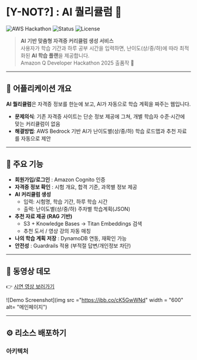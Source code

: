 # [Y-NOT?] : AI 퀄리큘럼 🚀 

![AWS Hackathon](https://img.shields.io/badge/AWS-Hackathon-orange?logo=amazonaws)
![Status](https://img.shields.io/badge/status-developing-brightgreen)
![License](https://img.shields.io/badge/license-MIT-blue)

> **AI 기반 맞춤형 자격증 커리큘럼 생성 서비스**  
> 사용자가 학습 기간과 하루 공부 시간을 입력하면, 난이도(상/중/하)에 따라 최적화된 **AI 학습 플랜**을 제공합니다.  
> Amazon Q Developer Hackathon 2025 출품작 🎉

---

## 📖 어플리케이션 개요

**AI 퀄리큘럼**은 자격증 정보를 한눈에 보고, AI가 자동으로 학습 계획을 짜주는 웹입니다.  
- **문제의식**: 기존 자격증 사이트는 단순 정보 제공에 그쳐, 개별 학습자 수준·시간에 맞는 커리큘럼이 없음  
- **해결방법**: AWS Bedrock 기반 AI가 난이도별(상/중/하) 학습 로드맵과 추천 자료를 자동으로 제안  

---

## 🔑 주요 기능

- **회원가입/로그인** : Amazon Cognito 인증
- **자격증 정보 확인** : 시험 개요, 합격 기준, 과목별 정보 제공
- **AI 커리큘럼 생성**  
  - 입력: 시험명, 학습 기간, 하루 학습 시간  
  - 출력: 난이도별(상/중/하) 주차별 학습계획(JSON)
- **추천 자료 제공 (RAG 기반)**  
  - S3 + Knowledge Bases → Titan Embeddings 검색  
  - 추천 도서 / 영상 강의 자동 매칭
- **나의 학습 계획 저장** : DynamoDB 연동, 재확인 가능
- **안전성** : Guardrails 적용 (부적절 답변/개인정보 차단)

---

## 🎥 동영상 데모

👉 [시연 영상 보러가기](https://www.youtube.com/watch?v=qlbrDKzGikE)

![Demo Screenshot](img src ="https://ibb.co/cK5GwWNd" width = "600" alt= "메인페이지")

---

## ⚙️ 리소스 배포하기

### 아키텍처
